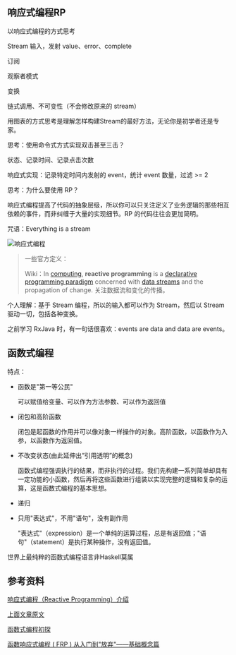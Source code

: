 



## 响应式编程RP

以响应式编程的方式思考

Stream 输入，发射 value、error、complete

订阅

观察者模式

变换

链式调用、不可变性（不会修改原来的 stream）



用图表的方式思考是理解怎样构建Stream的最好方法，无论你是初学者还是专家。



思考：使用命令式方式实现双击甚至三击？

状态、记录时间、记录点击次数

响应式实现：记录特定时间内发射的 event，统计 event 数量，过滤 >= 2



思考：为什么要使用 RP？

响应式编程提高了代码的抽象层级，所以你可以只关注定义了业务逻辑的那些相互依赖的事件，而非纠缠于大量的实现细节。RP 的代码往往会更加简明。

咒语：Everything is a stream

![响应式编程](https://wiki.jikexueyuan.com/project/android-weekly/images/issue-145/87.jpg)



> 一些官方定义：
>
> Wiki：In [computing](https://en.wikipedia.org/wiki/Computing), **reactive programming** is a [declarative](https://en.wikipedia.org/wiki/Declarative_programming) [programming paradigm](https://en.wikipedia.org/wiki/Programming_paradigm) concerned with [data streams](https://en.wikipedia.org/wiki/Stream_(computing)) and the propagation of change. 关注数据流和变化的传播。

个人理解：基于 Stream 编程，所以的输入都可以作为 Stream，然后以 Stream 驱动一切，包括各种变换。

之前学习 RxJava 时，有一句话很喜欢：events are data and data are events。

## 函数式编程

特点：

* 函数是"第一等公民"

  可以赋值给变量、可以作为方法参数、可以作为返回值

* 闭包和高阶函数

  闭包是起函数的作用并可以像对象一样操作的对象。高阶函数，以函数作为入参，以函数作为返回值。

* 不改变状态(由此延伸出”引用透明”的概念)

  函数式编程强调执行的结果，而非执行的过程。我们先构建一系列简单却具有一定功能的小函数，然后再将这些函数进行组装以实现完整的逻辑和复杂的运算，这是函数式编程的基本思想。

* 递归

* 只用"表达式"，不用"语句"，没有副作用

  "表达式"（expression）是一个单纯的运算过程，总是有返回值；"语句"（statement）是执行某种操作，没有返回值。



世界上最纯粹的函数式编程语言非Haskell莫属





## 参考资料

[响应式编程（Reactive Programming）介绍](https://wiki.jikexueyuan.com/project/android-weekly/issue-145/introduction-to-RP.html)

[上面文章原文](https://gist.github.com/staltz/868e7e9bc2a7b8c1f754)

[函数式编程初探](http://www.ruanyifeng.com/blog/2012/04/functional_programming.html)

[函数响应式编程 ( FRP ) 从入门到"放弃"——基础概念篇](https://halfrost.com/functional_reactive_programming_concept/)

